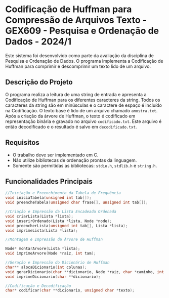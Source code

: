 # Codificação de Huffman para Compressão de Arquivos Texto - GEX609 - Pesquisa e Ordenação de Dados - 2024/1

Este sistema foi desenvolvido como parte da avaliação da disciplina de Pesquisa e Ordenação de Dados. O programa implementa a Codificação de Huffman para comprimir e descomprimir um texto lido de um arquivo.

## Descrição do Projeto

O programa realiza a leitura de uma string de entrada e apresenta a Codificação de Huffman para os diferentes caracteres da string. Todos os caracteres da string são em minúsculas e o caractere de espaço é incluído na Codificação. O texto base é lido de um arquivo chamado `amostra.txt`. Após a criação da árvore de Huffman, o texto é codificado em representação binária e gravado no arquivo `codificado.txt`. Este arquivo é então decodificado e o resultado é salvo em `decodificado.txt`.

## Requisitos

- O trabalho deve ser implementado em C.
- Não utilize bibliotecas de ordenação prontas da linguagem.
- Somente são permitidas as bibliotecas: `stdio.h`, `stdlib.h` e `string.h`.

## Funcionalidades Principais

```c
//Iniciação e Preenchimento da Tabela de Frequência
void iniciaTabela(unsigned int tab[]);
void preencheTabela(unsigned char frase[], unsigned int tab[]);

//Criação e Impressão da Lista Encadeada Ordenada
void criarLista(Lista *lista);
void inserirOrdenado(Lista *lista, Node *node);
void preencherLista(unsigned int tab[], Lista *lista);
void imprimeLista(Lista *lista);

//Montagem e Impressão da Árvore de Huffman

Node* montarArvore(Lista *lista);
void imprimeArvore(Node *raiz, int tam);

//Geração e Impressão do Dicionário de Huffman
char** alocaDicionario(int colunas);
void gerarDicionario(char **dicionario, Node *raiz, char *caminho, int colunas);
void imprimeDicionario(char **dicionario);

//Codificação e Decodificação
char* codificar(char **dicionario, unsigned char *texto);

